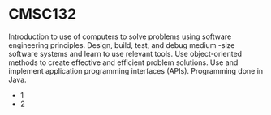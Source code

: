 # CMSC132

Introduction to use of computers to solve problems using software engineering principles. Design, build, test, and debug medium -size software systems and learn to use relevant tools. Use object-oriented methods to create effective and efficient problem solutions. Use and implement application programming interfaces (APIs). Programming done in Java.

* 1
* 2